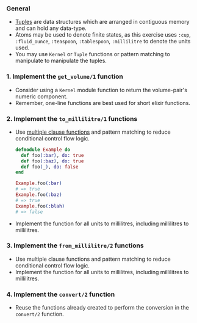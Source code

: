 ### General

- [Tuples][tuple-module] are data structures which are arranged in contiguous memory and can hold any data-type.
- Atoms may be used to denote finite states, as this exercise uses `:cup`, `:fluid_ounce`, `:teaspoon`, `:tablespoon`, `:millilitre` to denote the units used.
- You may use `Kernel` or `Tuple` functions or pattern matching to manipulate to manipulate the tuples.

### 1. Implement the `get_volume/1` function

- Consider using a `Kernel` module function to return the volume-pair's numeric component.
- Remember, one-line functions are best used for short elixir functions.

### 2. Implement the `to_millilitre/1` functions

- Use [multiple clause functions][multi-clause] and pattern matching to reduce conditional control flow logic.

  ```elixir
  defmodule Example do
    def foo(:bar), do: true
    def foo(:baz), do: true
    def foo(_), do: false
  end

  Example.foo(:bar)
  # => true
  Example.foo(:baz)
  # => true
  Example.foo(:blah)
  # => false
  ```

- Implement the function for all units to millilitres, including millilitres to millilitres.

### 3. Implement the `from_millilitre/2` functions

- Use multiple clause functions and pattern matching to reduce conditional control flow logic.
- Implement the function for all units to millilitres, including millilitres to millilitres.

### 4. Implement the `convert/2` function

- Reuse the functions already created to perform the conversion in the `convert/2` function.

[multi-clause]: https://elixir-lang.org/getting-started/modules-and-functions.html#named-functions
[tuple-module]: https://hexdocs.pm/elixir/Tuple.html
